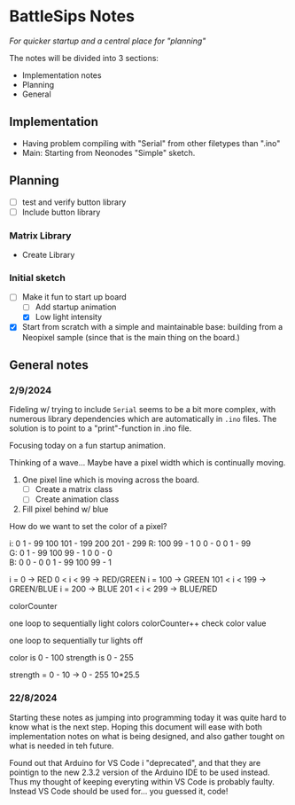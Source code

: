 # BattleSips Notes
*For quicker startup and a central place for "planning"*

The notes will be divided into 3 sections:
- Implementation notes
- Planning
- General

## Implementation
- Having problem compiling with "Serial" from other filetypes than ".ino"
- Main: Starting from Neonodes "Simple" sketch.

## Planning
- [ ] test and verify button library
- [ ] Include button library

### Matrix Library
- Create Library

### Initial sketch
- [ ] Make it fun to start up board
  - [ ] Add startup animation
  - [x] Low light intensity
- [x] Start from scratch with a simple and maintainable base: building from a Neopixel sample (since that is the main thing on the board.)

## General notes
### 2/9/2024
Fideling w/ trying to include ``Serial`` seems to be a bit more complex, with numerous library dependencies which are automatically in ``.ino`` files. The solution is to point to a "print"-function in .ino file.

Focusing today on a fun startup animation. 

Thinking of a wave... Maybe have a pixel width which is continually moving.
1) One pixel line which is moving across the board.
   - [ ] Create a matrix class
   - [ ] Create animation class 
2) Fill pixel behind w/ blue

How do we want to set the color of a pixel?

i: 0     1   -   99  100	101	-	199	200	201 -	299
R: 100   99  -   1   0   0   -   0   0   1   -   99  
G: 0     1   -   99  100 99  -   1   0   0   -   0   
B: 0     0   -   0   0   1   -   99  100 99  -   1  

i = 0 ->       RED
0 < i < 99 ->  RED/GREEN
i = 100 ->     GREEN
101 < i < 199 ->  GREEN/BLUE
i = 200 ->     BLUE
201 < i < 299 ->  BLUE/RED

colorCounter

one loop to sequentially light colors
  colorCounter++
  check color value

one loop to sequentially tur lights off

color is    0 - 100
strength is 0 - 255

strength = 0 - 10 -> 0 - 255
10*25.5



### 22/8/2024
Starting these notes as jumping into programming today it was quite hard to know what is the next step. Hoping this document will ease with both implementation notes on what is being designed, and also gather tought on what is needed in teh future.

Found out that Arduino for VS Code i "deprecated", and that they are pointign to the new 2.3.2 version of the Arduino IDE to be used instead. Thus my thought of keeping everyting within VS Code is probably faulty. Instead VS Code should be used for...  you guessed it, code! 
